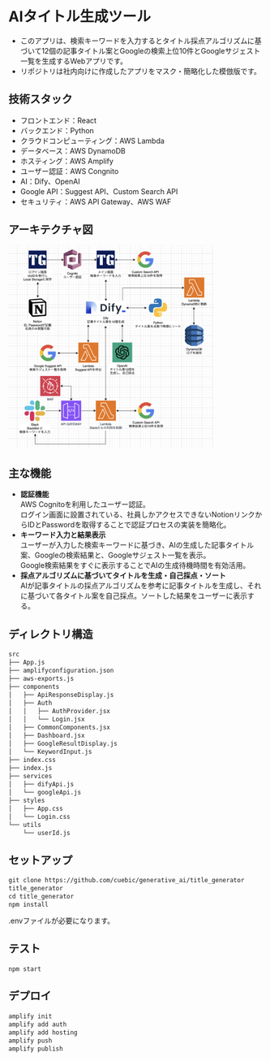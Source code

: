 # AIタイトル生成ツール
- このアプリは、検索キーワードを入力するとタイトル採点アルゴリズムに基づいて12個の記事タイトル案とGoogleの検索上位10件とGoogleサジェスト一覧を生成するWebアプリです。
- リポジトリは社内向けに作成したアプリをマスク・簡略化した模倣版です。
## 技術スタック
- フロントエンド：React
- バックエンド：Python
- クラウドコンピューティング：AWS Lambda
- データベース：AWS DynamoDB
- ホスティング：AWS Amplify
- ユーザー認証：AWS Congnito
- AI：Dify、OpenAI
- Google API：Suggest API、Custom Search API
- セキュリティ：AWS API Gateway、AWS WAF

## アーキテクチャ図
<img alt="architecture" height="400px" src="https://github.com/kitotakumi/ai_title_generator/blob/main/architecture.png"/>


## 主な機能

- **認証機能**<br>
  AWS Cognitoを利用したユーザー認証。<br>
  ログイン画面に設置されている、社員しかアクセスできないNotionリンクからIDとPasswordを取得することで認証プロセスの実装を簡略化。
- **キーワード入力と結果表示**<br>
  ユーザーが入力した検索キーワードに基づき、AIの生成した記事タイトル案、Googleの検索結果と、Googleサジェスト一覧を表示。<br>
  Google検索結果をすぐに表示することでAIの生成待機時間を有効活用。
- **採点アルゴリズムに基づいてタイトルを生成・自己採点・ソート**<br>
  AIが記事タイトルの採点アルゴリズムを参考に記事タイトルを生成し、それに基づいて各タイトル案を自己採点。ソートした結果をユーザーに表示する。


## ディレクトリ構造
```
src
├── App.js
├── amplifyconfiguration.json
├── aws-exports.js
├── components
│   ├── ApiResponseDisplay.js
│   ├── Auth
│   │   ├── AuthProvider.jsx
│   │   └── Login.jsx
│   ├── CommonComponents.jsx
│   ├── Dashboard.jsx
│   ├── GoogleResultDisplay.js
│   └── KeywordInput.js
├── index.css
├── index.js
├── services
│   ├── difyApi.js
│   └── googleApi.js
├── styles
│   ├── App.css
│   └── Login.css
└── utils
    └── userId.js
```


## セットアップ
```
git clone https://github.com/cuebic/generative_ai/title_generator title_generator
cd title_generator
npm install
```
.envファイルが必要になります。

## テスト
```
npm start
```

## デプロイ
```
amplify init
amplify add auth
amplify add hosting
amplify push
amplify publish
```
